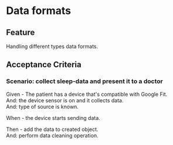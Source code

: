 # Data formats

## Feature

Handling different types data formats.

## Acceptance Criteria

### Scenario: collect sleep-data and present it to a doctor

Given -  The patient has a device that's compatible with Google Fit.\
And: the device sensor is on and it collects data.\
And: type of source is known.

When - the device starts sending data.

Then - add the data to created object.\
And: perform data cleaning operation.
